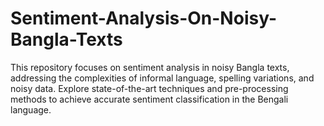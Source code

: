 # Sentiment-Analysis-On-Noisy-Bangla-Texts

This repository focuses on sentiment analysis in noisy Bangla texts, addressing the complexities of informal language, spelling variations, and noisy data. Explore state-of-the-art techniques and pre-processing methods to achieve accurate sentiment classification in the Bengali language.
